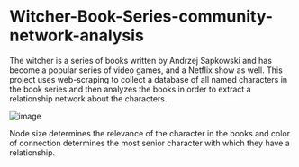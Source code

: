 # Witcher-Book-Series-community-network-analysis

The witcher is a series of books written by Andrzej Sapkowski and has become a popular series of video games, and a Netflix show as well. This project uses web-scraping to collect a database of all named characters in the book series and then analyzes the books in order to extract a relationship network about the characters. 

![image](https://user-images.githubusercontent.com/118611419/219346316-201f3a81-b4a2-4cac-8b7a-ecd15aae67ce.png)

Node size determines the relevance of the character in the books and color of connection determines the most senior character with which they have a relationship.
